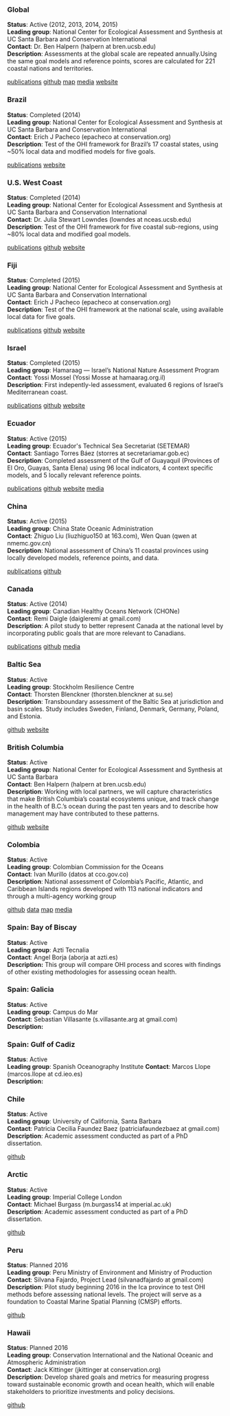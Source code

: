 ### Global
**Status**: Active (2012, 2013, 2014, 2015)  
**Leading group**: National Center for Ecological Assessment and Synthesis at UC Santa Barbara and Conservation International  
**Contact**: Dr. Ben Halpern (halpern at bren.ucsb.edu)  
**Description**: Assessments at the global scale are repeated annually.Using the same goal models and reference points, scores are calculated for 221 coastal nations and territories.

[publications]() <!---link to publication page, anchored to global --->
[github](https://github.com/OHI-Science/ohi-global/releases)
[map](http://ohi-science.nceas.ucsb.edu/ohi-global/)
[media](http://www.oceanhealthindex.org/news/archive)
[website](www.oceanhealthindex.org)


### Brazil
**Status**: Completed (2014)  
**Leading group**: National Center for Ecological Assessment and Synthesis at UC Santa Barbara and Conservation International  
**Contact**: Erich J Pacheco (epacheco at conservation.org)    
**Description**: Test of the OHI framework for Brazil’s 17 coastal states, using ~50% local data and modified models for five goals.

[publications]() <!---link to publication page, anchored to brazil --->
[website](www.oceanhealthindex.org/ohi-plus/brazil-assessment-en)

### U.S. West Coast
**Status**: Completed (2014)  
**Leading group**: National Center for Ecological Assessment and Synthesis at UC Santa Barbara and Conservation International  
**Contact**: Dr. Julia Stewart Lowndes (lowndes at nceas.ucsb.edu)  
**Description**: Test of the OHI framework for five coastal sub-regions, using ~80% local data and modified goal models.

[publications]() <!---link to publication page, anchored to brazil --->
[github](https://github.com/OHI-Science/ohi-uswest/releases)
[website](www.oceanhealthindex.org/ohi-plus/us-west-coast-assessment)

### Fiji
**Status**: Completed (2015)  
**Leading group**: National Center for Ecological Assessment and Synthesis at UC Santa Barbara and Conservation International  
**Contact**: Erich J Pacheco (epacheco at conservation.org)  
**Description**: Test of the OHI framework at the national scale, using available local data for five goals.

[publications]() <!---link to publication page, anchored to fiji --->
[github](https://github.com/OHI-Science/ohi-fiji/releases)
[website](www.oceanhealthindex.org/ohi-plus/fiji-assessment)

### Israel <!---tag=OHI+--->
**Status**: Completed (2015)  
**Leading group**: Hamaraag — Israel’s National Nature Assessment Program  
**Contact**: Yossi Mossel (Yossi Mosse at hamaarag.org.il)  
**Description**: First indepently-led assessment, evaluated 6 regions of Israel’s Mediterranean coast.

[publications]() <!---link to publication page, anchored to israel --->
[github](https://github.com/OHI-Science/ohi-israel)
[website](http://www.hamaarag.org.il/ocean-health-index)

### Ecuador <!---tag=OHI+--->
**Status**: Active (2015)  
**Leading group**: Ecuador's Technical Sea Secretariat (SETEMAR)  
**Contact**: Santiago Torres Báez (storres at secretariamar.gob.ec)  
**Description**: Completed assessment of the Gulf of Guayaquil (Provinces of El Oro, Guayas, Santa Elena) using 96 local indicators, 4 context specific models, and 5 locally relevant reference points.

[publications]()
[github](https://github.com/OHI-Science/gye)
[website](http://ohi-science.org/gye)
[media]()

### China <!---tag=OHI+--->
**Status**: Active (2015)  
**Leading group**: China State Oceanic Administration  
**Contact**: Zhiguo Liu (liuzhiguo150 at 163.com), Wen Quan (qwen at nmemc.gov.cn)  
**Description**: National assessment of China’s 11 coastal provinces using locally developed models, reference points, and data.

[publications]()
[github](https://github.com/OHI-Science/chn)


### Canada <!---tag=OHI+--->
**Status**: Active (2014)  
**Leading group**: Canadian Healthy Oceans Network (CHONe)  
**Contact**: Remi Daigle (daigleremi at gmail.com)  
**Description**: A pilot study to better represent Canada at the national level by incorporating public goals that are more relevant to Canadians.

[publications]()
[github](https://github.com/OHI-Science/ohi-canada)
[media]()


### Baltic Sea <!---tag=OHI+--->
**Status**: Active  
**Leading group**: Stockholm Resilience Centre  
**Contact**: Thorsten Blenckner (thorsten.blenckner at su.se)  
**Description**: Transboundary assessment of the Baltic Sea at jurisdiction and basin scales. Study includes Sweden, Finland, Denmark, Germany, Poland, and Estonia.

[github](https://github.com/OHI-Science/bhi)
[website](http://www.stockholmresilience.org/21/research/research-themes/marine/baltic-health-index.html)

### British Columbia
**Status**: Active  
**Leading group**: National Center for Ecological Assessment and Synthesis at UC Santa Barbara  
**Contact**: Ben Halpern (halpern at bren.ucsb.edu)  
**Description**: Working with local partners, we will capture characteristics that make British Columbia’s coastal ecosystems unique, and track change in the health of B.C.’s ocean during the past ten years and to describe how management may have contributed to these patterns.


[github](https://github.com/OHI-Science/ohibc)
[website](http://www.ohibc.org/)


### Colombia <!---tag=OHI+--->
**Status**: Active  
**Leading group**: Colombian Commission for the Oceans  
**Contact**: Ivan Murillo (datos at cco.gov.co)  
**Description**: National assessment of Colombia’s Pacific, Atlantic, and Caribbean Islands regions developed with 113 national indicators and through a multi-agency working group

[github](https://github.com/OHI-Science/col)
[data]()
[map]()
[media](http://www.oceanhealthindex.org/news/colombia-makes-strides-developing-independent-assessment)

### Spain: Bay of Biscay <!---tag=OHI+--->
**Status**: Active  
**Leading group**: Azti Tecnalia  
**Contact**: Angel Borja (aborja at azti.es)  
**Description:** This group will compare OHI process and scores with findings of other existing methodologies for assessing ocean health.

### Spain: Galicia <!---tag=OHI+--->
**Status**: Active  
**Leading group**: Campus do Mar  
**Contact**: Sebastian Villasante (s.villasante.arg at gmail.com)  
**Description:**

### Spain: Gulf of Cadiz <!---tag=OHI+--->
**Status**: Active  
**Leading group**: Spanish Oceanography Institute
**Contact**: Marcos Llope (marcos.llope at cd.ieo.es)  
**Description:**

### Chile <!---tag=OHI+--->
**Status**: Active  
**Leading group**: University of California, Santa Barbara  
**Contact**: Patricia Cecilia Faundez Baez (patriciafaundezbaez at gmail.com)
**Description**: Academic assessment conducted as part of a PhD dissertation.

[github]()

### Arctic <!---tag=OHI+--->
**Status**: Active  
**Leading group**: Imperial College London  
**Contact**: Michael Burgass (m.burgass14 at imperial.ac.uk)  
**Description**: Academic assessment conducted as part of a PhD dissertation.

[github]()

### Peru <!---tag=OHI+--->
**Status**: Planned 2016  
**Leading group**: Peru Ministry of Environment and Ministry of Production  
**Contact**: Silvana Fajardo, Project Lead (silvanadfajardo at gmail.com)  
**Description**: Pilot study beginning 2016 in the Ica province to test OHI methods before assessing national levels. The project will serve as a foundation to Coastal Marine Spatial Planning (CMSP) efforts.

[github]()

### Hawaii <!---tag=OHI+--->
**Status**: Planned 2016  
**Leading group**: Conservation International and the National Oceanic and Atmospheric Administration  
**Contact**: Jack Kittinger (jkittinger at conservation.org)  
**Description**: Develop shared goals and metrics for measuring progress toward sustainable economic growth and ocean health, which will enable stakeholders to prioritize investments and policy decisions.

[github]()
